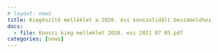 ```yaml
---
# layout: news
title: Kiegészítő melléklet a 2020. évi konszolidált beszámolóhoz
docs:
  - file: Konszi kieg melleklet 2020. evi 2021 07 05.pdf
categories: [news]
---
```

